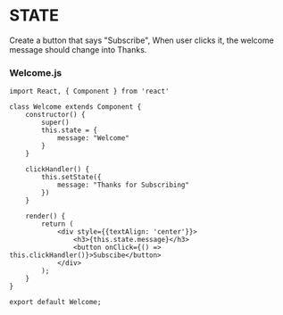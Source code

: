 # STATE
Create a button that says "Subscribe", When user clicks it, the welcome message should change into Thanks.
### Welcome.js
```
import React, { Component } from 'react'

class Welcome extends Component {
    constructor() {
        super()
        this.state = {
            message: "Welcome"
        }
    }
    
    clickHandler() {
        this.setState({
            message: "Thanks for Subscribing"
        })
    }

    render() { 
        return (
            <div style={{textAlign: 'center'}}>
                <h3>{this.state.message}</h3>
                <button onClick={() => this.clickHandler()}>Subscibe</button>
            </div>
        );
    }
}
 
export default Welcome;
```
